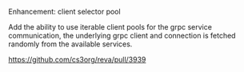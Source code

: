 Enhancement: client selector pool

Add the ability to use iterable client pools for the grpc service communication,
the underlying grpc client and connection is fetched randomly from the available services.

https://github.com/cs3org/reva/pull/3939
